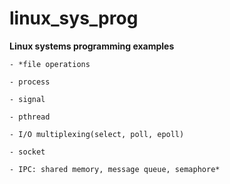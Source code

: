 # linux_sys_prog
**Linux systems programming examples**

	- *file operations

	- process

	- signal

	- pthread

	- I/O multiplexing(select, poll, epoll)

	- socket

	- IPC: shared memory, message queue, semaphore*
